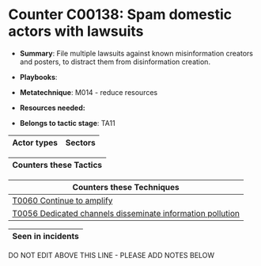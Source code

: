 # Counter C00138: Spam domestic actors with lawsuits

* **Summary**: File multiple lawsuits against known misinformation creators and posters, to distract them from disinformation creation. 

* **Playbooks**: 

* **Metatechnique**: M014 - reduce resources

* **Resources needed:** 

* **Belongs to tactic stage**: TA11


| Actor types | Sectors |
| ----------- | ------- |



| Counters these Tactics |
| ---------------------- |



| Counters these Techniques |
| ------------------------- |
| [T0060 Continue to amplify](../techniques/T0060.md) |
| [T0056 Dedicated channels disseminate information pollution](../techniques/T0056.md) |



| Seen in incidents |
| ----------------- |


DO NOT EDIT ABOVE THIS LINE - PLEASE ADD NOTES BELOW